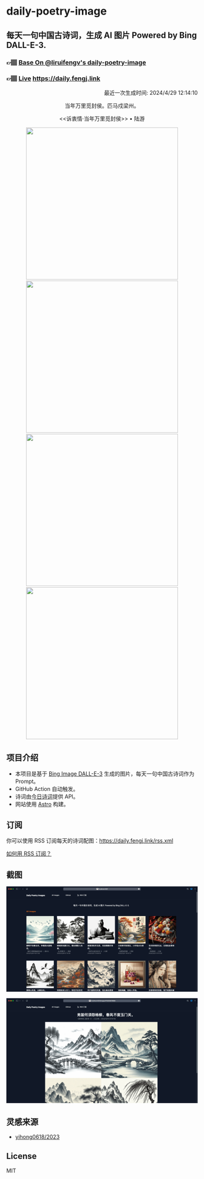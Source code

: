 
# daily-poetry-image

## 每天一句中国古诗词，生成 AI 图片 Powered by Bing DALL-E-3.

### 👉🏽 [Base On @liruifengv's daily-poetry-image](https://github.com/liruifengv/daily-poetry-image)

### 👉🏽 [Live](https://daily.fengj.link) https://daily.fengj.link

<p align="right">
  最近一次生成时间: 2024/4/29 12:14:10
</p>
<p align="center">
当年万里觅封侯。匹马戍梁州。
</p>
<p align="center">
<<诉衷情·当年万里觅封侯>> • 陆游
</p>
<p align="center">
<img src="https://tse4.mm.bing.net/th/id/OIG2.7bbAaS1YBRUeWEYUGSIs" height="400" width="400" />
<img src="https://tse4.mm.bing.net/th/id/OIG2.Uz6JoEw3zQnpU.aHqtRw" height="400" width="400" />
<img src="https://tse4.mm.bing.net/th/id/OIG2.oazZr.MGyrCT5x9443Zs" height="400" width="400" />
<img src="https://tse2.mm.bing.net/th/id/OIG2.QIzxOrlou3SI_Fz6TnE0" height="400" width="400" />
</p>

## 项目介绍

-   本项目是基于 [Bing Image DALL-E-3](https://www.bing.com/images/create) 生成的图片，每天一句中国古诗词作为 Prompt。
-   GitHub Action 自动触发。
-   诗词由[今日诗词](https://www.jinrishici.com/)提供 API。
-   网站使用 [Astro](https://astro.build) 构建。

## 订阅

你可以使用 RSS 订阅每天的诗词配图：https://daily.fengj.link/rss.xml

[如何用 RSS 订阅？](https://zhuanlan.zhihu.com/p/55026716)

## 截图

![图片列表](./screenshots/Snipaste_2023-12-28_21-00-26.png)

![图片详情](./screenshots/Snipaste_2023-12-28_21-00-53.png)

## 灵感来源

-   [yihong0618/2023](https://github.com/yihong0618/2023)

## License

MIT
